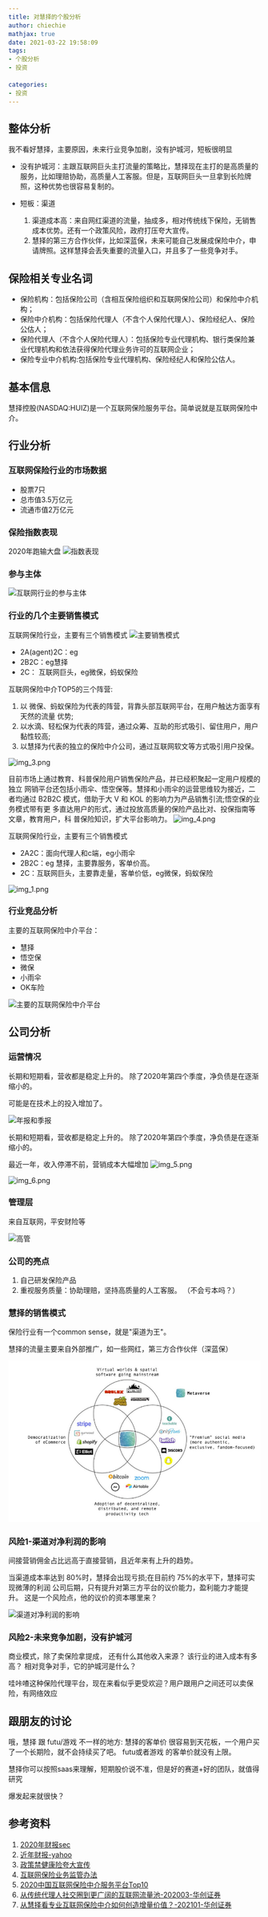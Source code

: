 ```yaml
---
title: 对慧择的个股分析
author: chiechie
mathjax: true
date: 2021-03-22 19:58:09
tags: 
- 个股分析
- 投资

categories: 
- 投资
---
```



## 整体分析

我不看好慧择，主要原因，未来行业竞争加剧，没有护城河，短板很明显

- 没有护城河：主跟互联网巨头主打流量的策略比，慧择现在主打的是高质量的服务，比如理赔协助，高质量人工客服。但是，互联网巨头一旦拿到长险牌照，这种优势也很容易复制的。
- 短板：渠道
  
    1. 渠道成本高：来自网红渠道的流量，抽成多，相对传统线下保险，无销售成本优势。还有一个政策风险，政府打压夸大宣传。
    2. 慧择的第三方合作伙伴，比如深蓝保，未来可能自己发展成保险中介，申请牌照。这样慧择会丢失重要的流量入口，并且多了一些竞争对手。
    

## 保险相关专业名词

- 保险机构：包括保险公司（含相互保险组织和互联网保险公司）和保险中介机构；
- 保险中介机构：包括保险代理人（不含个人保险代理人）、保险经纪人、保险公估人；
- 保险代理人（不含个人保险代理人）：包括保险专业代理机构、银行类保险兼业代理机构和依法获得保险代理业务许可的互联网企业；
- 保险专业中介机构:包括保险专业代理机构、保险经纪人和保险公估人。


## 基本信息

慧择控股(NASDAQ:HUIZ)是一个互联网保险服务平台。简单说就是互联网保险中介。


## 行业分析

### 互联网保险行业的市场数据

- 股票7只
- 总市值3.5万亿元
- 流通市值2万亿元

### 保险指数表现

2020年跑输大盘
![指数表现](zhishu.png)

### 参与主体
![互联网行业的参与主体](canyuzhuti.png)

### 行业的几个主要销售模式


互联网保险行业，主要有三个销售模式
![主要销售模式](xiaoshoumoshi.png)

- 2A(agent)2C：eg
- 2B2C：eg慧择
- 2C： 互联网巨头，eg微保，蚂蚁保险


互联网保险中介TOP5的三个阵营:

1) 以 微保、蚂蚁保险为代表的阵营，背靠头部互联网平台，在用户触达方面享有天然的流量 优势;
2) 以水滴、轻松保为代表的阵营，通过众筹、互助的形式吸引、留住用户，用户 黏性较高;
3) 以慧择为代表的独立的保险中介公司，通过互联网软文等方式吸引用户投保。

![img_3.png](img_3.png)

目前市场上通过教育、科普保险用户销售保险产品，并已经积聚起一定用户规模的独立 网销平台还包括小雨伞、悟空保等。慧择和小雨伞的运营思维较为接近，二者均通过 B2B2C 模式，借助于大 V 和 KOL 的影响力为产品销售引流;悟空保的业务模式带有更 多直达用户的形式，通过投放高质量的保险产品比对、投保指南等文章，教育用户，科 普保险知识，扩大平台影响力。
![img_4.png](img_4.png)


互联网保险行业，主要有三个销售模式

- 2A2C：面向代理人和c端，eg小雨伞
- 2B2C：eg 慧择，主要靠服务，客单价高。
- 2C：互联网巨头，主要靠走量，客单价低，eg微保，蚂蚁保险

![img_1.png](img_1.png)


### 行业竞品分析

主要的互联网保险中介平台：

- 慧择
- 悟空保
- 微保
- 小雨伞
- OK车险

![主要的互联网保险中介平台](img_2.png)


## 公司分析

### 运营情况

长期和短期看，营收都是稳定上升的。
除了2020年第四个季度，净负债是在逐渐缩小的。

可能是在技术上的投入增加了。


![年报和季报](jibao.png)

长期和短期看，营收都是稳定上升的。
除了2020年第四个季度，净负债是在逐渐缩小的。


最近一年，收入停滞不前，营销成本大幅增加
![img_5.png](img_5.png)

![img_6.png](img_6.png)


### 管理层

来自互联网，平安财险等

![高管](gaoguan.png)


### 公司的亮点

1. 自己研发保险产品
2. 重视服务质量：协助理赔，坚持高质量的人工客服。
（不会亏本吗？）



### 慧择的销售模式

保险行业有一个common sense，就是"渠道为王"。

慧择的流量主要来自外部推广，如一些网红，第三方合作伙伴（深蓝保）

![img.png](metauniverse/img.png)


### 风险1-渠道对净利润的影响

间接营销佣金占比远高于直接营销，且近年来有上升的趋势。

当渠道成本率达到 80%时，慧择会出现亏损;在目前约 75%的水平下，慧择可实现微薄的利润
公司后期，只有提升对第三方平台的议价能力，盈利能力才能提升。 这是一个风险点，他的议价的资本哪里来？

![渠道对净利润的影响](img_1.png)



### 风险2-未来竞争加剧，没有护城河


商业模式，除了卖保险拿提成， 还有什么其他收入来源？
该行业的进入成本有多高？
相对竞争对手，它的护城河是什么？

哇咔喳这种保险代理平台，现在来看似乎更受欢迎？用户跟用户之间还可以卖保险，有网络效应



## 跟朋友的讨论

哦，慧择 跟 futu/游戏 不一样的地方:
慧择的客单价 很容易到天花板，一个用户买了一个长期险，就不会持续买了吧。
futu或者游戏 的客单价就没有上限。

慧择你可以按照saas来理解，短期股价说不准，但是好的赛道+好的团队，就值得研究

爆发起来就很快？



## 参考资料

1. [2020年财报sec](https://www.sec.gov/Archives/edgar/data/0001778982/000119312521088464/d32761d20f.htm)
2. [近年财报-yahoo](https://finance.yahoo.com/quote/HUIZ/financials?p=HUIZ)
3. [政策禁健康险夸大宣传](http://www.gov.cn/zhengce/2021-01/14/content_5580017.htm)
4. [互联网保险业务监管办法](http://www.gov.cn/zhengce/zhengceku/2020-12/14/content_5569402.htm)
5. [2020中国互联网保险中介服务平台Top10](http://finance.people.com.cn/n1/2020/0916/c1004-31864208.html)
6. [从传统代理人社交圈到更广阔的互联网流量池-202003-华创证券](http://pdf.dfcfw.com/pdf/H3_AP202003041375839267_1.pdf)
7. [从慧择看专业互联网保险中介如何创造增量价值？-202101-华创证券](https://pdf.dfcfw.com/pdf/H3_AP202101051447381631_1.pdf?1609858004000.pdf)

